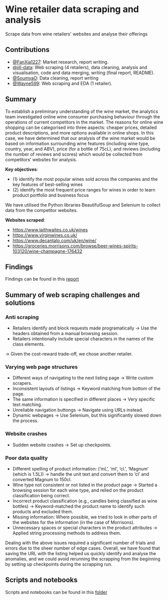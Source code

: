 # Wine retailer data scraping and analysis

Scrape data from wine retailers' websites and analyse their offerings

## Contributions

- [@FanXia1227](https://github.com/FanXia1227): Market research, report writing.
- [@jill-data](https://github.com/jill-data): Web scraping (4 retailers), data cleaning, analysis and visualisation, code and data merging, writing (final report, README).
- [@SoumyaO](https://github.com/SoumyaO): Data cleaning, report writing
- [@Wayne599](https://github.com/Wayne599): Web scraping and EDA (1 retailer).

## Summary

To establish a preliminary understanding of the wine market, the analytics team
investigated online wine consumer purchasing behaviour through the operations of current
competitors in the market. The reasons for online wine shopping can be categorised into
three aspects: cheaper prices, detailed product descriptions, and more options available
in online shops. In this case, we have determined that our analysis of the wine market
would be based on information surrounding wine features (including wine type, country,
year, and ABV), price (for a bottle of 75cL), and reviews (including the number of
reviews and scores) which would be collected from competitors’ websites for analysis.

**Key objectives**:

- (1) identify the most popular wines sold across the companies and the key features of
best-selling wines
- (2) identify the most frequent price ranges for wines in order to learn product
portfolio and business focus

We have utilised the Python libraries BeautifulSoup and Selenium to collect data from
the competitor websites.

**Websites scraped**:

- <https://www.laithwaites.co.uk/wines>
- <https://www.virginwines.co.uk/>
- <https://www.decantalo.com/uk/en/wine/>
- <https://groceries.morrisons.com/browse/beer-wines-spirits-103120/wine-champagne-176432>

## Findings

Findings can be found in this [report](./Final%20deliverables/Group5%20SMM750%20.pdf)

## Summary of web scraping challenges and solutions

### Anti scraping

- Retailers identify and block requests made programatically -> Use the headers obtained
  from a manual browsing session.
- Retailers intentionally include special characters in the names of the class elements.

-> Given the cost-reward trade-off, we chose another retailer.

### Varying web page structures

- Different ways of navigating to the next listing page -> Write custom scrapers.
- Inconsistent layouts of listings -> Keyword matching from bottom of the page.
- The same information is specified in different places -> Very specific text matching.
- Unreliable navigation buttongs -> Navigate using URLs instead.
- Dynamic webpages -> Use Selenium, but this significantly slowed down the process.

### Website crashes

- Sudden website crashes -> Set up checkpoints.

### Poor data quality

- Different spelling of product information: (‘mL’, ‘ml’, ‘cl.’, ‘Magnum’ (which is
1.5L)) -> handle the unit text and convert them to ‘cl’ and converted Magnum to 150cl.
- Wine type not consistent or not listed in the product page -> Started
a browsing session for each wine type, and relied on the product classification
being correct.
- Incorrect product classification (e.g., candles being classified as wine bottles) ->
Keyword-matched the product name to identify such products and excluded them.
- Missing information: Where possible, we tried to look in other parts of the websites
for the information (in the case of Morrisons).
- Unnecessary spaces or special characters in the product attributes -> Applied string
processing methods to address them.

Dealing with the above issues required a significant number of trials and errors due to
the sheer number of edge cases. Overall, we have found that saving the URL with the
listing helped us quickly identify and analyse the anomalies, and we could avoid
rerunning the scrapping from the beginning by setting up checkpoints during the
scrapping run.

## Scripts and notebooks

Scripts and notebooks can be found in this [folder](./Final%20deliverables/code/)
